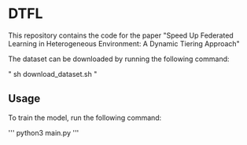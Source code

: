 # DTFL
This repository contains the code for the paper "Speed Up Federated Learning in Heterogeneous Environment: A Dynamic Tiering Approach"


The dataset can be downloaded by running the following command:

"
sh download_dataset.sh
"

## Usage
To train the model, run the following command:

'''
python3 main.py
'''

